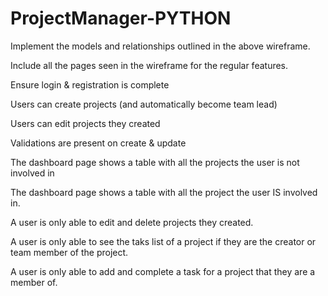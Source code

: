# ProjectManager-PYTHON

Implement the models and relationships outlined in the above wireframe.

Include all the pages seen in the wireframe for the regular features.

Ensure login & registration is complete

Users can create projects (and automatically become team lead)

Users can edit projects they created

Validations are present on create & update

The dashboard page shows a table with all the projects the user is not involved in

The dashboard page shows a table with all the project the user IS involved in.

A user is only able to edit and delete projects they created.

A user is only able to see the taks list of a project if they are the creator or team member of the project.

A user is only able to add and complete a task for a project that they are a member of.
